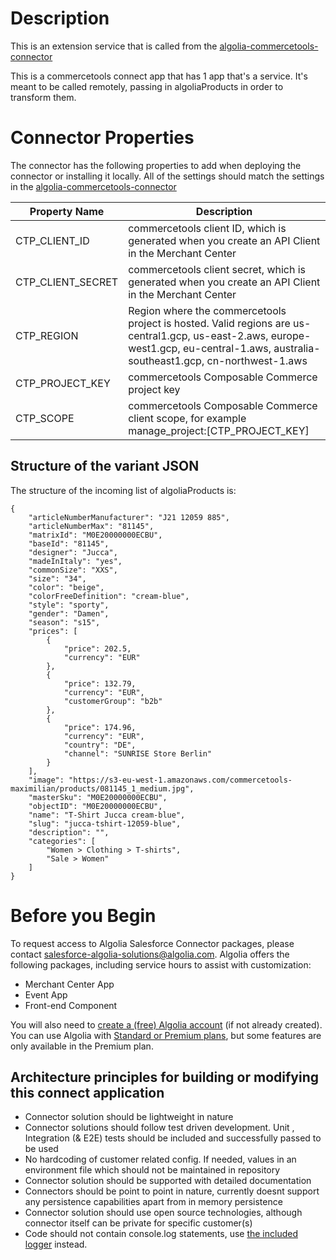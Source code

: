 # Description
This is an extension service that is called from the [algolia-commercetools-connector](https://github.com/algolia/algolia-commercetools-connector)

This is a commercetools connect app that has 1 app that's a service.  It's meant to be called remotely, passing in algoliaProducts in order to transform them.

# Connector Properties
The connector has the following properties to add when deploying the connector or installing it locally.
All of the settings should match the settings in the [algolia-commercetools-connector](https://github.com/algolia/algolia-commercetools-connector)

| Property Name | Description |
| ------------- | ----------- |
| CTP_CLIENT_ID | commercetools client ID, which is generated when you create an API Client in the Merchant Center |
| CTP_CLIENT_SECRET | commercetools client secret, which is generated when you create an API Client in the Merchant Center |
| CTP_REGION    | Region where the commercetools project is hosted.  Valid regions are us-central1.gcp, us-east-2.aws, europe-west1.gcp, eu-central-1.aws, australia-southeast1.gcp, cn-northwest-1.aws |
| CTP_PROJECT_KEY | commercetools Composable Commerce project key |
| CTP_SCOPE     | commercetools Composable Commerce client scope, for example manage_project:[CTP_PROJECT_KEY] |

## Structure of the variant JSON
The structure of the incoming list of algoliaProducts is:
```
{
    "articleNumberManufacturer": "J21 12059 885",
    "articleNumberMax": "81145",
    "matrixId": "M0E20000000ECBU",
    "baseId": "81145",
    "designer": "Jucca",
    "madeInItaly": "yes",
    "commonSize": "XXS",
    "size": "34",
    "color": "beige",
    "colorFreeDefinition": "cream-blue",
    "style": "sporty",
    "gender": "Damen",
    "season": "s15",
    "prices": [
        {
            "price": 202.5,
            "currency": "EUR"
        },
        {
            "price": 132.79,
            "currency": "EUR",
            "customerGroup": "b2b"
        },
        {
            "price": 174.96,
            "currency": "EUR",
            "country": "DE",
            "channel": "SUNRISE Store Berlin"
        }
    ],
    "image": "https://s3-eu-west-1.amazonaws.com/commercetools-maximilian/products/081145_1_medium.jpg",
    "masterSku": "M0E20000000ECBU",
    "objectID": "M0E20000000ECBU",
    "name": "T-Shirt Jucca cream-blue",
    "slug": "jucca-tshirt-12059-blue",
    "description": "",
    "categories": [
        "Women > Clothing > T-shirts",
        "Sale > Women"
    ]
}
```
# Before you Begin
To request access to Algolia Salesforce Connector  packages, please contact salesforce-algolia-solutions@algolia.com. Algolia offers the following packages, including service hours to assist with customization:
* Merchant Center App
* Event App
* Front-end Component

You will also need to [create a (free) Algolia account](https://www.algolia.com/users/sign_up) (if not already created).
You can use Algolia with [Standard or Premium plans](https://www.algolia.com/pricing/), but some features are only available in the Premium plan.

## Architecture principles for building or modifying this connect application 

* Connector solution should be lightweight in nature
* Connector solutions should follow test driven development. Unit , Integration (& E2E) tests should be included and successfully passed to be used
* No hardcoding of customer related config. If needed, values in an environment file which should not be maintained in repository
* Connector solution should be supported with detailed documentation
* Connectors should be point to point in nature, currently doesnt support any persistence capabilities apart from in memory persistence
* Connector solution should use open source technologies, although connector itself can be private for specific customer(s)
* Code should not contain console.log statements, use [the included logger](https://github.com/commercetools/merchant-center-application-kit/tree/main/packages-backend/loggers#readme) instead.
